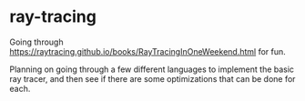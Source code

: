 # ray-tracing

Going through https://raytracing.github.io/books/RayTracingInOneWeekend.html for fun.

Planning on going through a few different languages to implement the basic ray tracer, and then see if there are some
optimizations that can be done for each.
